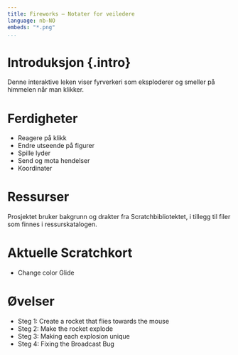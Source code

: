 ```yaml
---
title: Fireworks — Notater for veiledere
language: nb-NO
embeds: "*.png"
...
```


# Introduksjon {.intro}
Denne interaktive leken viser fyrverkeri som eksploderer og smeller på himmelen når man klikker.

# Ferdigheter
* Reagere på klikk
* Endre utseende på figurer
* Spille lyder
* Send og mota hendelser
* Koordinater

# Ressurser
Prosjektet bruker bakgrunn og drakter fra Scratchbibliotektet, i tillegg til filer som finnes i ressurskatalogen.

# Aktuelle Scratchkort
* Change color Glide

# Øvelser
* Steg 1: Create a rocket that flies towards the mouse
* Steg 2: Make the rocket explode
* Steg 3: Making each explosion unique
* Steg 4: Fixing the Broadcast Bug

